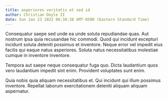 ```yaml
---
title: asperiores veritatis et sed id
author: Christian Doyle II
date: Sun Jan 23 2022 06:38:38 GMT-0500 (Eastern Standard Time)
---
```

Consequatur saepe sed unde ea unde soluta repudiandae quas. Aut nostrum ipsa quia recusandae hic commodi. Quod qui incidunt excepturi incidunt soluta deleniti possimus et inventore. Neque error vel impedit eius facilis qui eaque natus asperiores. Soluta natus necessitatibus molestiae cumque in inventore inventore.

 Tempora aut saepe neque consequatur fuga quo. Dicta laudantium quos vero laudantium impedit sint enim. Provident voluptates sunt enim.

 Quia nobis quia aliquam necessitatibus et. Qui incidunt qui illum possimus inventore. Repellat laborum exercitationem deleniti aliquam aliquam aspernatur.